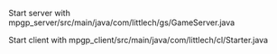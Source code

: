 Start server with mpgp_server/src/main/java/com/littlech/gs/GameServer.java

Start client with mpgp_client/src/main/java/com/littlech/cl/Starter.java


